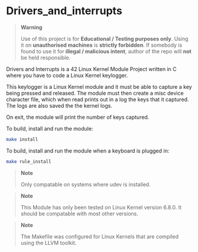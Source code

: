 # Drivers_and_interrupts

> **Warning**
>
> Use of this project is for **Educational / Testing purposes only**. Using it on **unauthorised machines** is **strictly forbidden**. If somebody is found to use it for **illegal / malicious intent**, author of the repo will **not** be held responsible.


Drivers and Interrupts is a 42 Linux Kernel Module Project written in C where you have to code a Linux Kernel keylogger.

This keylogger is a Linux Kernel module and it must be able to capture a key being pressed and released. The module must then create a misc device character file, which when read prints out in a log the keys that it captured. The logs are also saved the the kernel logs.


On exit, the module will print the number of keys captured.

To build, install and run the module:
```sh
make install
```

To build, install and run the module when a keyboard is plugged in:
```sh
make rule_install
```
> **Note**
>
> Only compatable on systems where udev is installed.

> **Note**
>
> This Module has only been tested on Linux Kernel version 6.8.0. It should be compatable with most other versions.

> **Note**
>
> The Makefile was configured for Linux Kernels that are compiled using the LLVM toolkit.
